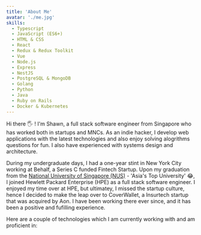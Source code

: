 ```yaml
---
title: 'About Me'
avatar: './me.jpg'
skills:
  - Typescript
  - JavaScript (ES6+)
  - HTML & CSS
  - React
  - Redux & Redux Toolkit
  - Vue
  - Node.js
  - Express
  - NestJS
  - PostgreSQL & MongoDB
  - Golang
  - Python
  - Java
  - Ruby on Rails
  - Docker & Kubernetes
---
```


Hi there 🖐️ ! I'm Shawn, a full stack software engineer from Singapore who has worked both in startups and MNCs. As an indie hacker, I develop web applications with the latest technologies and also enjoy solving alogrithms questions for fun. I also have experienced with systems design and architecture.

During my undergraduate days, I had a one-year stint in New York City working at Behalf, a Series C funded Fintech Startup. Upon my graduation from the [National University of Singapore (NUS)](https://www.nus.edu.sg/) - 'Asia's Top University' 😂, I joined Hewlett Packard Enterprise (HPE) as a full stack software engineer. I enjoyed my time over at HPE, but ultimatey, I missed the startup culture, hence I decided to make the leap over to CoverWallet, a Insurtech startup that was acquired by Aon. I have been working there ever since, and it has been a positive and fufilling experience.

Here are a couple of technologies which I am currently working with and am proficient in:
